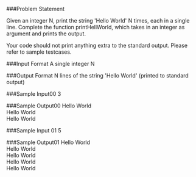 ###Problem Statement

Given an integer N, print the string 'Hello World' N times, each in a single line. Complete the function printHellWorld, which takes in an integer as argument and prints the output.

Your code  should not print anything extra to the standard output. Please refer to sample testcases.

###Input Format
A single integer N

###Output Format
N lines of the string 'Hello World' (printed to standard output)

###Sample Input00
3

###Sample Output00
Hello World  
Hello World  
Hello World  

###Sample Input 01
5

###Sample Output01
Hello World  
Hello World  
Hello World  
Hello World  
Hello World  
